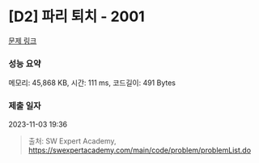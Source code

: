 # [D2] 파리 퇴치 - 2001 

[문제 링크](https://swexpertacademy.com/main/code/problem/problemDetail.do?contestProbId=AV5PzOCKAigDFAUq) 

### 성능 요약

메모리: 45,868 KB, 시간: 111 ms, 코드길이: 491 Bytes

### 제출 일자

2023-11-03 19:36



> 출처: SW Expert Academy, https://swexpertacademy.com/main/code/problem/problemList.do